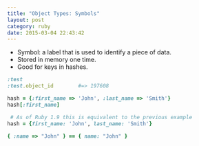 ```yaml
---
title: "Object Types: Symbols" 
layout: post
category: ruby
date: 2015-03-04 22:43:42 
---
```


- Symbol: a label that is used to identify a piece of data.
- Stored in memory one time.
- Good for keys in hashes.

```ruby
:test
:test.object_id        #=> 197608
```

```ruby
hash = {:first_name => 'John', :last_name => 'Smith'}
hash[:first_name]
```

```ruby
 # As of Ruby 1.9 this is equivalent to the previous example
hash = {first_name: 'John', last_name: 'Smith'}

{ :name => "John" } == { name: "John" }
```

